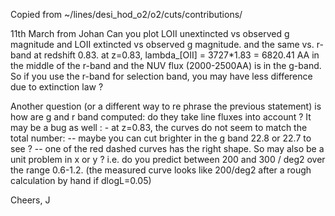 Copied from ~/lines/desi_hod_o2/o2/cuts/contributions/


11th March from Johan
Can you plot LOII unextincted vs observed g magnitude and 
LOII extincted vs observed g magnitude. 
and the same vs. r-band at redshift 0.83.  at z=0.83, lambda_[OII] = 3727*1.83 =  6820.41 AA in the middle of the r-band and the NUV flux (2000-2500AA) is in the g-band. So if you use the r-band for selection band, you may have less difference due to extinction law ?  

Another question (or a different way to re phrase the previous statement) is how are g and r band computed: do they take line fluxes into account ?  It may be a bug as well :  - at z=0.83, the curves do not seem to match the total number:  --  maybe you can cut brighter in the g band 22.8 or 22.7 to see ?  -- one of the red dashed curves has the right shape. So may also be a unit problem in x or y ? i.e. do you predict between 200 and 300 / deg2 over the range 0.6-1.2. (the measured curve looks like 200/deg2 after a rough calculation by hand if dlogL=0.05) 

 Cheers, J